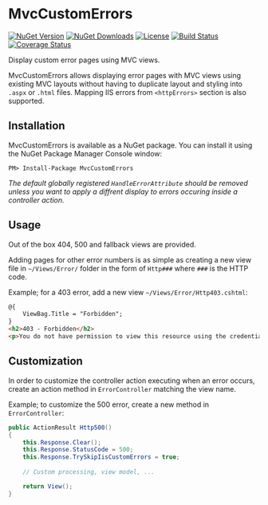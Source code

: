 # MvcCustomErrors

[![NuGet Version](https://badge.fury.io/nu/MvcCustomErrors.svg)](https://www.nuget.org/packages/MvcCustomErrors)
[![NuGet Downloads](https://img.shields.io/nuget/dt/MvcCustomErrors.svg)](https://www.nuget.org/packages/MvcCustomErrors)
[![License](https://img.shields.io/badge/license-MIT-blue.svg)](https://raw.githubusercontent.com/mergut/MvcCustomErrors/master/LICENSE)
[![Build Status](https://ci.appveyor.com/api/projects/status/0n4p2yapfmd7saf9/branch/master?svg=true)](https://ci.appveyor.com/project/mergut/mvccustomerrors/branch/master)
[![Coverage Status](https://coveralls.io/repos/github/mergut/MvcCustomErrors/badge.svg?branch=master)](https://coveralls.io/github/mergut/MvcCustomErrors?branch=master)

Display custom error pages using MVC views.

MvcCustomErrors allows displaying error pages with MVC views using existing MVC layouts without having to duplicate layout and styling into `.aspx` or `.html` files.
Mapping IIS errors from `<httpErrors>` section is also supported.


## Installation
MvcCustomErrors is available as a NuGet package. You can install it using the NuGet Package Manager Console window:
```
PM> Install-Package MvcCustomErrors
```

*The default globally registered `HandleErrorAttribute` should be removed unless you want to apply a diffrent display to errors occuring inside a controller action.*

## Usage
Out of the box 404, 500 and fallback views are provided.

Adding pages for other error numbers is as simple as creating a new view file in `~/Views/Error/` folder in the form of `Http###` where `###` is the HTTP code.

Example; for a 403 error, add a new view `~/Views/Error/Http403.cshtml`:
```html
@{
    ViewBag.Title = "Forbidden";
}
<h2>403 - Forbidden</h2>
<p>You do not have permission to view this resource using the credentials that you supplied.</p>
```


## Customization

In order to customize the controller action executing when an error occurs, create an action method in `ErrorController` matching the view name.

Example; to customize the 500 error, create a new method in `ErrorController`:
```csharp
public ActionResult Http500()
{
    this.Response.Clear();
    this.Response.StatusCode = 500;
    this.Response.TrySkipIisCustomErrors = true;
    
    // Custom processing, view model, ...

    return View();
}
```
